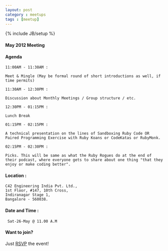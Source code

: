 ```yaml
---
layout: post
category : meetups
tags : [meetup]
---
```

{% include JB/setup %}

#### May 2012 Meeting

#### Agenda 
    11:00AM - 11:30AM :

    Meet & Mingle (May be formal round of short introductions as well, if time permits)

    11:30AM - 12:30PM :

    Discussion about Monthly Meetings / Group structure / etc.

    12:30PM - 01:15PM :

    Lunch Break

    01:15PM - 02:15PM :

    A technical presentation on the lines of Sandboxing Ruby Code OR Paired Programming Exercise with Ruby Koans or CodeKatas or RubyMonk.

    02:15PM - 02:30PM :

    Picks. This will be same as what the Ruby Rogues do at the end of their podcast, where everyone gets to share about one thing "that they enjoy or make coding better".



#### Location : 
    C42 Engineering India Pvt. Ltd.,
    1st Floor, #147, 10th Cross,
    Indiranagar Stage 1,
    Bangalore - 560038.

#### Date and Time :
     Sat-26-May @ 11.00 A.M

#### Want to join?
Just [RSVP](http://gathers.us/events/bangalore-ruby-user-group-may-2012-meeting) the event!      


